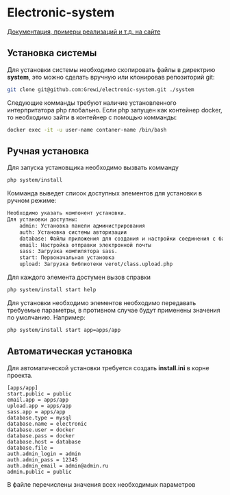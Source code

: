 # Electronic-system
[Документация, примеры реализаций и т.д. на сайте](http://grewi.ru/blogs/category/electronic)

## Установка системы
Для установки системы необходимо скопировать файлы в директрию **system**, это можно сделать вручную или клонировав репозиторий git:
```bash
git clone git@github.com:Grewi/electronic-system.git ./system
```
Следующие комманды требуют наличие установленного интерпритатора php глобально. Если php запущен как контейнер docker, то необходимо зайти в контейнер с помощью комманды:
```bash
docker exec -it -u user-name contaner-name /bin/bash
```

## Ручная установка ##

Для запуска установщика необходимо вызвать комманду
```bash
php system/install 
```
Комманда выведет список доступных элементов для установки в ручном режиме:
```bash
Необходимо указать компонент установки.
Для установки доступны: 
    admin: Установка панели администрирования
    auth: Установка системы авторизации
    database: Файлы приложения для создания и настройки соединения с базой данных
    email: Настройка отправки электронной почты
    sass: Загрузка компилятора sass. 
    start: Первоначальная установка
    upload: Загрузка библиотеки verot/class.upload.php
```

Для каждого элемента достумен вызов справки
```bash
php system/install start help
```

Для установки необходимо элементов необходимо передавать требуемые параметры, в противном случае будут применены значения по умолчанию. Например:

```bash
php system/install start app=apps/app
```
## Автоматическая установка ##

Для автоматической установки требуется создать **install.ini** в корне проекта. 

```
[apps/app]
start.public = public
email.app = apps/app
upload.app = apps/app
sass.app = apps/app
database.type = mysql
database.name = electronic
database.user = docker
database.pass = docker
database.host = database
database.file =
auth.admin_login = admin
auth.admin_pass = 12345
auth.admin_email = admin@admin.ru
admin.public = public
```
В файле перечислены значения всех необходимых параметров